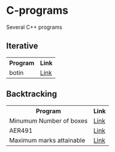 # C-programs
Several C++ programs

<h2> Iterative </h2>
<table>
  <tr>
    <th>Program</th>
    <th>Link</th>
  </tr>
  <tr>
    <td>botin</td>
    <td><a href=https://github.com/javVM/C-programs/blob/main/iterative/botin.cpp>Link</a></td>
  </tr>
</table>

<h2> Backtracking </h2>
<table>
  <tr>
    <th>Program</th>
    <th>Link</th>
  </tr>
  <tr>
    <td>Minumum Number of boxes</td>
    <td><a href=https://github.com/javVM/C-programs/blob/main/backtracking/cajas.cpp>Link</a></td>
  </tr>
  <tr>
    <td>AER491</td>
    <td><a href=https://github.com/javVM/C-programs/blob/main/backtracking/AER491.cpp>Link</a></td>
  </tr>
  <tr>
    <td>Maximum marks attainable</td>
    <td><a href= https://github.com/javVM/C-programs/blob/main/backtracking/numExamenes.cpp>Link</a></td>
  </tr>
  
</table>
